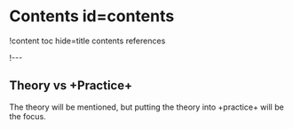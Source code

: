 # Contents id=contents

!content toc hide=title contents references

!---

## Theory vs +Practice+

The theory will be mentioned, but putting the theory into +practice+ will be the focus.

